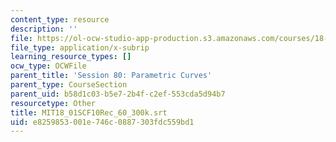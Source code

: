 ```yaml
---
content_type: resource
description: ''
file: https://ol-ocw-studio-app-production.s3.amazonaws.com/courses/18-01sc-single-variable-calculus-fall-2010/e8259853001e746c0887303fdc559bd1_MIT18_01SCF10Rec_60_300k.srt
file_type: application/x-subrip
learning_resource_types: []
ocw_type: OCWFile
parent_title: 'Session 80: Parametric Curves'
parent_type: CourseSection
parent_uid: b58d1c03-b5e7-2b4f-c2ef-553cda5d94b7
resourcetype: Other
title: MIT18_01SCF10Rec_60_300k.srt
uid: e8259853-001e-746c-0887-303fdc559bd1
---
```

